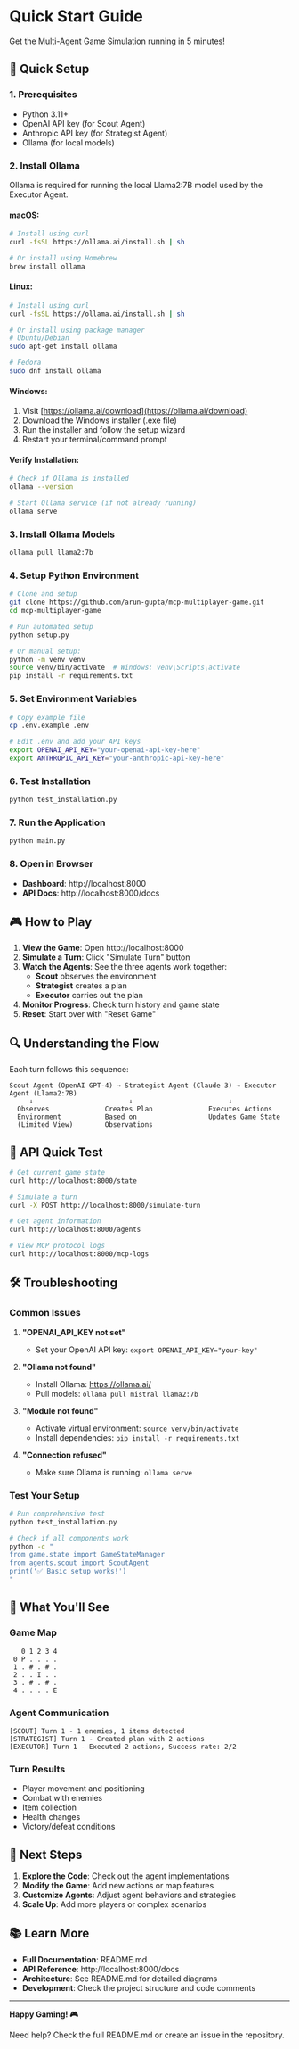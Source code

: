 # Quick Start Guide

Get the Multi-Agent Game Simulation running in 5 minutes!

## 🚀 Quick Setup

### 1. Prerequisites
- Python 3.11+
- OpenAI API key (for Scout Agent)
- Anthropic API key (for Strategist Agent)
- Ollama (for local models)

### 2. Install Ollama

Ollama is required for running the local Llama2:7B model used by the Executor Agent.

#### **macOS:**
```bash
# Install using curl
curl -fsSL https://ollama.ai/install.sh | sh

# Or install using Homebrew
brew install ollama
```

#### **Linux:**
```bash
# Install using curl
curl -fsSL https://ollama.ai/install.sh | sh

# Or install using package manager
# Ubuntu/Debian
sudo apt-get install ollama

# Fedora
sudo dnf install ollama
```

#### **Windows:**
1. Visit [https://ollama.ai/download](https://ollama.ai/download)
2. Download the Windows installer (.exe file)
3. Run the installer and follow the setup wizard
4. Restart your terminal/command prompt

#### **Verify Installation:**
```bash
# Check if Ollama is installed
ollama --version

# Start Ollama service (if not already running)
ollama serve
```

### 3. Install Ollama Models
```bash
ollama pull llama2:7b
```

### 4. Setup Python Environment
```bash
# Clone and setup
git clone https://github.com/arun-gupta/mcp-multiplayer-game.git
cd mcp-multiplayer-game

# Run automated setup
python setup.py

# Or manual setup:
python -m venv venv
source venv/bin/activate  # Windows: venv\Scripts\activate
pip install -r requirements.txt
```

### 5. Set Environment Variables
```bash
# Copy example file
cp .env.example .env

# Edit .env and add your API keys
export OPENAI_API_KEY="your-openai-api-key-here"
export ANTHROPIC_API_KEY="your-anthropic-api-key-here"
```

### 6. Test Installation
```bash
python test_installation.py
```

### 7. Run the Application
```bash
python main.py
```

### 8. Open in Browser
- **Dashboard**: http://localhost:8000
- **API Docs**: http://localhost:8000/docs

## 🎮 How to Play

1. **View the Game**: Open http://localhost:8000
2. **Simulate a Turn**: Click "Simulate Turn" button
3. **Watch the Agents**: See the three agents work together:
   - **Scout** observes the environment
   - **Strategist** creates a plan
   - **Executor** carries out the plan
4. **Monitor Progress**: Check turn history and game state
5. **Reset**: Start over with "Reset Game"

## 🔍 Understanding the Flow

Each turn follows this sequence:

```
Scout Agent (OpenAI GPT-4) → Strategist Agent (Claude 3) → Executor Agent (Llama2:7B)
     ↓                        ↓                        ↓
  Observes              Creates Plan              Executes Actions
  Environment           Based on                  Updates Game State
  (Limited View)        Observations
```

## 📡 API Quick Test

```bash
# Get current game state
curl http://localhost:8000/state

# Simulate a turn
curl -X POST http://localhost:8000/simulate-turn

# Get agent information
curl http://localhost:8000/agents

# View MCP protocol logs
curl http://localhost:8000/mcp-logs
```

## 🛠️ Troubleshooting

### Common Issues

1. **"OPENAI_API_KEY not set"**
   - Set your OpenAI API key: `export OPENAI_API_KEY="your-key"`

2. **"Ollama not found"**
   - Install Ollama: https://ollama.ai/
   - Pull models: `ollama pull mistral llama2:7b`

3. **"Module not found"**
   - Activate virtual environment: `source venv/bin/activate`
   - Install dependencies: `pip install -r requirements.txt`

4. **"Connection refused"**
   - Make sure Ollama is running: `ollama serve`

### Test Your Setup

```bash
# Run comprehensive test
python test_installation.py

# Check if all components work
python -c "
from game.state import GameStateManager
from agents.scout import ScoutAgent
print('✅ Basic setup works!')
"
```

## 🎯 What You'll See

### Game Map
```
   0 1 2 3 4
 0 P . . . .
 1 . # . # .
 2 . . I . .
 3 . # . # .
 4 . . . . E
```

### Agent Communication
```
[SCOUT] Turn 1 - 1 enemies, 1 items detected
[STRATEGIST] Turn 1 - Created plan with 2 actions
[EXECUTOR] Turn 1 - Executed 2 actions, Success rate: 2/2
```

### Turn Results
- Player movement and positioning
- Combat with enemies
- Item collection
- Health changes
- Victory/defeat conditions

## 🔮 Next Steps

1. **Explore the Code**: Check out the agent implementations
2. **Modify the Game**: Add new actions or map features
3. **Customize Agents**: Adjust agent behaviors and strategies
4. **Scale Up**: Add more players or complex scenarios

## 📚 Learn More

- **Full Documentation**: README.md
- **API Reference**: http://localhost:8000/docs
- **Architecture**: See README.md for detailed diagrams
- **Development**: Check the project structure and code comments

---

**Happy Gaming! 🎮**

Need help? Check the full README.md or create an issue in the repository. 